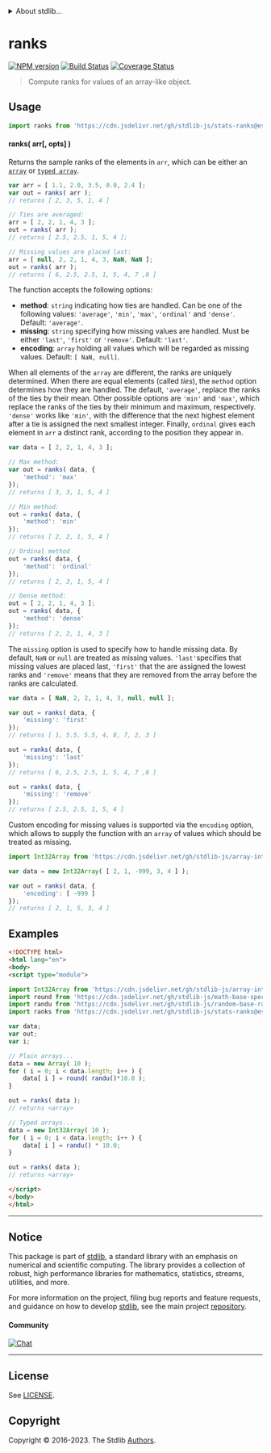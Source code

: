 <!--

@license Apache-2.0

Copyright (c) 2018 The Stdlib Authors.

Licensed under the Apache License, Version 2.0 (the "License");
you may not use this file except in compliance with the License.
You may obtain a copy of the License at

   http://www.apache.org/licenses/LICENSE-2.0

Unless required by applicable law or agreed to in writing, software
distributed under the License is distributed on an "AS IS" BASIS,
WITHOUT WARRANTIES OR CONDITIONS OF ANY KIND, either express or implied.
See the License for the specific language governing permissions and
limitations under the License.

-->


<details>
  <summary>
    About stdlib...
  </summary>
  <p>We believe in a future in which the web is a preferred environment for numerical computation. To help realize this future, we've built stdlib. stdlib is a standard library, with an emphasis on numerical and scientific computation, written in JavaScript (and C) for execution in browsers and in Node.js.</p>
  <p>The library is fully decomposable, being architected in such a way that you can swap out and mix and match APIs and functionality to cater to your exact preferences and use cases.</p>
  <p>When you use stdlib, you can be absolutely certain that you are using the most thorough, rigorous, well-written, studied, documented, tested, measured, and high-quality code out there.</p>
  <p>To join us in bringing numerical computing to the web, get started by checking us out on <a href="https://github.com/stdlib-js/stdlib">GitHub</a>, and please consider <a href="https://opencollective.com/stdlib">financially supporting stdlib</a>. We greatly appreciate your continued support!</p>
</details>

# ranks

[![NPM version][npm-image]][npm-url] [![Build Status][test-image]][test-url] [![Coverage Status][coverage-image]][coverage-url] <!-- [![dependencies][dependencies-image]][dependencies-url] -->

> Compute ranks for values of an array-like object.



<section class="usage">

## Usage

```javascript
import ranks from 'https://cdn.jsdelivr.net/gh/stdlib-js/stats-ranks@esm/index.mjs';
```

#### ranks( arr\[, opts] )

Returns the sample ranks of the elements in `arr`, which can be either an [`array`][mdn-array] or [`typed array`][mdn-typed-array].

```javascript
var arr = [ 1.1, 2.0, 3.5, 0.0, 2.4 ];
var out = ranks( arr );
// returns [ 2, 3, 5, 1, 4 ]

// Ties are averaged:
arr = [ 2, 2, 1, 4, 3 ];
out = ranks( arr );
// returns [ 2.5, 2.5, 1, 5, 4 ];

// Missing values are placed last:
arr = [ null, 2, 2, 1, 4, 3, NaN, NaN ];
out = ranks( arr );
// returns [ 6, 2.5, 2.5, 1, 5, 4, 7 ,8 ]
```

The function accepts the following options:

-   **method**: `string` indicating how ties are handled. Can be one of the following values: `'average'`, `'min'`, `'max'`, `'ordinal'` and `'dense'`.  Default: `'average'`.
-   **missing**: `string` specifying how missing values are handled. Must be either `'last'`, `'first'` or `'remove'`. Default: `'last'`.
-   **encoding**: `array` holding all values which will be regarded as missing values. Default: `[ NaN, null]`.

When all elements of the `array` are different, the ranks are uniquely determined. When there are equal elements (called _ties_), the `method` option determines how they are handled. The default, `'average'`, replace the ranks of the ties by their mean. Other possible options are `'min'` and `'max'`, which replace the ranks of the ties by their minimum and maximum, respectively. `'dense'` works like `'min'`, with the difference that the next highest element after a tie is assigned the next smallest integer. Finally, `ordinal` gives each element in `arr` a distinct rank, according to the position they appear in.

```javascript
var data = [ 2, 2, 1, 4, 3 ];

// Max method:
var out = ranks( data, {
    'method': 'max'
});
// returns [ 3, 3, 1, 5, 4 ]

// Min method:
out = ranks( data, {
    'method': 'min'
});
// returns [ 2, 2, 1, 5, 4 ]

// Ordinal method
out = ranks( data, {
    'method': 'ordinal'
});
// returns [ 2, 3, 1, 5, 4 ]

// Dense method:
out = [ 2, 2, 1, 4, 3 ];
out = ranks( data, {
    'method': 'dense'
});
// returns [ 2, 2, 1, 4, 3 ]
```

The `missing` option is used to specify how to handle missing data. By default, `NaN` or `null` are treated as missing values. `'last'`specifies that missing values are placed last, `'first'` that the are assigned the lowest ranks and `'remove'` means that they are removed from the array before the ranks are calculated.

```javascript
var data = [ NaN, 2, 2, 1, 4, 3, null, null ];

var out = ranks( data, {
    'missing': 'first'
});
// returns [ 1, 5.5, 5.5, 4, 8, 7, 2, 3 ]

out = ranks( data, {
    'missing': 'last'
});
// returns [ 6, 2.5, 2.5, 1, 5, 4, 7 ,8 ]

out = ranks( data, {
    'missing': 'remove'
});
// returns [ 2.5, 2.5, 1, 5, 4 ]
```

Custom encoding for missing values is supported via the `encoding` option, which allows to supply the function with an `array` of values which should be treated as missing.

```javascript
import Int32Array from 'https://cdn.jsdelivr.net/gh/stdlib-js/array-int32@esm/index.mjs';

var data = new Int32Array( [ 2, 1, -999, 3, 4 ] );

var out = ranks( data, {
    'encoding': [ -999 ]
});
// returns [ 2, 1, 5, 3, 4 ]
```

</section>

<!-- /.usage -->

<section class="examples">

## Examples

<!-- eslint no-undef: "error" -->

```html
<!DOCTYPE html>
<html lang="en">
<body>
<script type="module">

import Int32Array from 'https://cdn.jsdelivr.net/gh/stdlib-js/array-int32@esm/index.mjs';
import round from 'https://cdn.jsdelivr.net/gh/stdlib-js/math-base-special-round@esm/index.mjs';
import randu from 'https://cdn.jsdelivr.net/gh/stdlib-js/random-base-randu@esm/index.mjs';
import ranks from 'https://cdn.jsdelivr.net/gh/stdlib-js/stats-ranks@esm/index.mjs';

var data;
var out;
var i;

// Plain arrays...
data = new Array( 10 );
for ( i = 0; i < data.length; i++ ) {
    data[ i ] = round( randu()*10.0 );
}

out = ranks( data );
// returns <array>

// Typed arrays...
data = new Int32Array( 10 );
for ( i = 0; i < data.length; i++ ) {
    data[ i ] = randu() * 10.0;
}

out = ranks( data );
// returns <array>

</script>
</body>
</html>
```

</section>

<!-- /.examples -->

<section class="references">

</section>

<!-- /.references -->

<!-- Section for related `stdlib` packages. Do not manually edit this section, as it is automatically populated. -->

<section class="related">

</section>

<!-- /.related -->

<!-- Section for all links. Make sure to keep an empty line after the `section` element and another before the `/section` close. -->


<section class="main-repo" >

* * *

## Notice

This package is part of [stdlib][stdlib], a standard library with an emphasis on numerical and scientific computing. The library provides a collection of robust, high performance libraries for mathematics, statistics, streams, utilities, and more.

For more information on the project, filing bug reports and feature requests, and guidance on how to develop [stdlib][stdlib], see the main project [repository][stdlib].

#### Community

[![Chat][chat-image]][chat-url]

---

## License

See [LICENSE][stdlib-license].


## Copyright

Copyright &copy; 2016-2023. The Stdlib [Authors][stdlib-authors].

</section>

<!-- /.stdlib -->

<!-- Section for all links. Make sure to keep an empty line after the `section` element and another before the `/section` close. -->

<section class="links">

[npm-image]: http://img.shields.io/npm/v/@stdlib/stats-ranks.svg
[npm-url]: https://npmjs.org/package/@stdlib/stats-ranks

[test-image]: https://github.com/stdlib-js/stats-ranks/actions/workflows/test.yml/badge.svg?branch=v0.1.0
[test-url]: https://github.com/stdlib-js/stats-ranks/actions/workflows/test.yml?query=branch:v0.1.0

[coverage-image]: https://img.shields.io/codecov/c/github/stdlib-js/stats-ranks/main.svg
[coverage-url]: https://codecov.io/github/stdlib-js/stats-ranks?branch=main

<!--

[dependencies-image]: https://img.shields.io/david/stdlib-js/stats-ranks.svg
[dependencies-url]: https://david-dm.org/stdlib-js/stats-ranks/main

-->

[chat-image]: https://img.shields.io/gitter/room/stdlib-js/stdlib.svg
[chat-url]: https://app.gitter.im/#/room/#stdlib-js_stdlib:gitter.im

[stdlib]: https://github.com/stdlib-js/stdlib

[stdlib-authors]: https://github.com/stdlib-js/stdlib/graphs/contributors

[umd]: https://github.com/umdjs/umd
[es-module]: https://developer.mozilla.org/en-US/docs/Web/JavaScript/Guide/Modules

[deno-url]: https://github.com/stdlib-js/stats-ranks/tree/deno
[umd-url]: https://github.com/stdlib-js/stats-ranks/tree/umd
[esm-url]: https://github.com/stdlib-js/stats-ranks/tree/esm
[branches-url]: https://github.com/stdlib-js/stats-ranks/blob/main/branches.md

[stdlib-license]: https://raw.githubusercontent.com/stdlib-js/stats-ranks/main/LICENSE

[mdn-array]: https://developer.mozilla.org/en-US/docs/Web/JavaScript/Reference/Global_Objects/Array

[mdn-typed-array]: https://developer.mozilla.org/en-US/docs/Web/JavaScript/Typed_arrays

</section>

<!-- /.links -->

